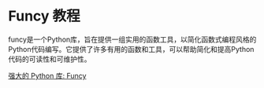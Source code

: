 # Funcy 教程

<show-structure depth="3"/>

funcy是一个Python库，旨在提供一组实用的函数工具，以简化函数式编程风格的Python代码编写。它提供了许多有用的函数和工具，可以帮助简化和提高Python代码的可读性和可维护性。

<seealso>
<category ref="ref_docs">
    <a href="https://mp.weixin.qq.com/s/Kf39dwYJASqrqUaf7wTR-Q">强大的 Python 库: Funcy</a>
</category>
<category ref="ref_github">
</category>
<category ref="ref_issues">
</category>
<category ref="ref_hf">
</category>
<category ref="ref_ms">
</category>
</seealso>
